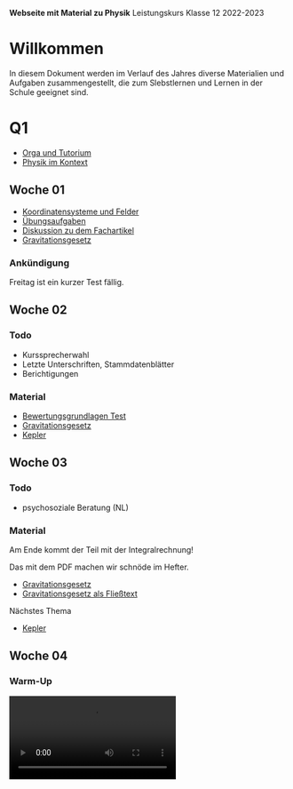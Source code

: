 **Webseite mit Material zu Physik**
	Leistungskurs Klasse 12 2022-2023

# Willkommen

In diesem Dokument werden im Verlauf des Jahres diverse Materialien und Aufgaben zusammengestellt, die zum Slebstlernen und Lernen in der Schule geeignet sind.

# Q1

* [Orga und Tutorium](orga.md)
* [Physik im Kontext](mausefalle.md)

## Woche 01

* [Koordinatensysteme und Felder](01_Koordinatensysteme_Felder.md)
* [Übungsaufgaben](01_übungen.md)
* [Diskussion zu dem Fachartikel](01_Diskussion_Fachartikel.md)
* [Gravitationsgesetz](02_Gravitation_Newton.slides.md)

### Ankündigung

Freitag ist ein kurzer Test fällig.

## Woche 02

### Todo

* Kurssprecherwahl
* Letzte Unterschriften, Stammdatenblätter
* Berichtigungen

### Material

* [Bewertungsgrundlagen Test](02_Bewertungsgrundlagen.md)
* [Gravitationsgesetz](02_Gravitation_Newton.slides.md)
* [Kepler](03_Kepler.slides.md)

## Woche 03

### Todo

* psychosoziale Beratung (NL)

### Material

Am Ende kommt der Teil mit der Integralrechnung!

Das mit dem PDF machen wir schnöde im Hefter.

* [Gravitationsgesetz](02_Gravitation_Newton.slides.md)
* [Gravitationsgesetz als Fließtext](02_Gravitation_Newton.md)

Nächstes Thema

* [Kepler](03_Kepler.slides.md)

## Woche 04

### Warm-Up

<video src=broetchen.mp4>

Aufgabe: Formulieren Sie eine Hypothese über die Ursache für die Geräusche.

Letzte Runde Gravitation!

### Rechenaufgaben

- Was ist liegen geblieben?
- [Aufgabenblatt](AB_Keplersche_Gesetze.pdf)

### Dienstagsstunde

- Zunächst kein Vergleich: Soll am Freitag stattfinden
- Apropos Freitag: DM
- [3. Kepplersches Gesetz und Keppler-Konstante](https://www.leifiphysik.de/astronomie/planetensystem/grundwissen/drittes-keplersches-gesetz)

### Planung für Freitag

- Vergleiche der Übungsaufgaben (Peer2Peer)
- Aufgaben unten auf [Leifi](https://www.leifiphysik.de/astronomie/planetensystem/grundwissen/drittes-keplersches-gesetz)

## Woche 05

- [Elektrische Felder](05_elektrische_Felder.md)

## Woche 06

- [Elektrische Felder](05_elektrische_Felder.md)
- [Experimente und Protokolle](06_Experimente_und_Protkolle.md)

## Woche nach den Ferien

- [Aufgabenstellung Protokolle](07_Protokoll_Kondensator.md)

## 2. Woche nach den Ferien

- [Nachbereitung Protokolle](08_Kondensator_Nachbereitung.md)
- [Energie im Kondensator](09_Energie_Kondensator.slides.md)


Have a lot of fun!
